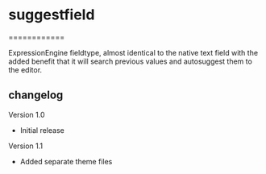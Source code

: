 # suggestfield
============

ExpressionEngine fieldtype, almost identical to the native text field with the added benefit that it will search previous values and autosuggest them to the editor.

## changelog

Version 1.0
- Initial release

Version 1.1
- Added separate theme files
